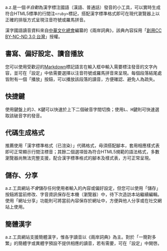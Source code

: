 
a.z.是一個*半自動*為漢字標注國語（漢語、普通話）發音的小工具，可以實時生成符合HTML5標準的行間注`<ruby>`標記，搭配漢字標準格式即可在現代瀏覽器上以正確的排版方式呈現注音符號或羅馬拼音。

漢字國語讀音資料來自[中華文化總會](http://www.gacc.org.tw/)編纂的《兩岸詞典》，該典內容採用「[創用CC BY-NC-ND 3.0 台灣](https://creativecommons.org/licenses/by-nc-nd/3.0/tw/deed.zh_TW)」授權。

## 書寫、偏好設定、讀音播放
您可以使用受歡迎的[Markdown](http://markdown.tw/)標記語言在輸入框中輸入需要標注發音的文字內容，並可在「設定」中依需要選擇以注音符號或羅馬拼音來呈現。每個段落結尾處皆附有一個「播放」按鈕，可以播放該段落的讀音，方便確認、避免人為疏失。

## 快捷鍵
使用鍵盤上的<kbd>J</kbd>、<kbd>K</kbd>鍵可以快速於上下二個破音字間切換；使用<kbd>L</kbd>、<kbd>H</kbd>鍵則可快速選取該破音字的發音。

## 代碼生成格式
推薦使用「漢字標準格式（已渲染）」代碼格式，毋須搭配腳本，套用相應樣式表即可正常顯示行間注標音；其餘二個選項皆為符合HTML5規範的語法格式，多數瀏覽器尚無法完整支援，配合漢字標準格式的腳本及樣式表，方可正常呈現。

## 儲存、分享
a.z.工具網站*不會*儲存任何使用者輸入的內容或偏好設定，但您可以使用「儲存」按鈕將當前修改、字音資訊保存在本機（瀏覽器）中，待下次造訪本站繼續編輯。使用「網址分享」功能則可將當前內容保存於網址中，方便與他人分享或在社交網站上使用。

## 簡體漢字
a.z.工具網站支援簡體漢字，惟各字讀音以《兩岸詞典》為主。對於「一簡對多繁」的簡體字或異體字預設不提供相應的讀音，若有需要，可在「設定」中開啓。

